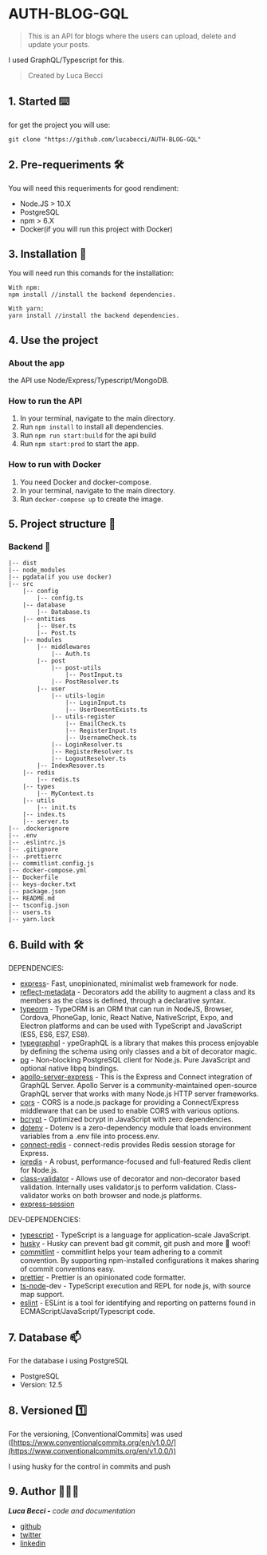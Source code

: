 # AUTH-BLOG-GQL
> This is an API for blogs where the users can upload, delete and update your posts.

I used GraphQL/Typescript for this.

> Created by Luca Becci

## 1. Started ⌨️

for get the project you will use:

```tsx
git clone "https://github.com/lucabecci/AUTH-BLOG-GQL"

```

## 2. Pre-requeriments 🛠

You will need this requeriments for good rendiment:

- Node.JS > 10.X
- PostgreSQL
- npm > 6.X
- Docker(if you will run this project with Docker)

## 3. Installation 🔩

You will need run this comands for the installation:

```
With npm: 
npm install //install the backend dependencies.

With yarn:
yarn install //install the backend dependencies.

```

## 4. Use the project

### About the app

the API use Node/Express/Typescript/MongoDB.

### How to run the API

1. In your terminal, navigate to the main directory.
2. Run `npm install` to install all dependencies.
3. Run `npm run start:build` for the api build
4. Run `npm start:prod` to start the app.

### How to run with Docker

1. You need Docker and docker-compose.
2. In your terminal, navigate to the main directory.
3. Run `docker-compose up` to create the image.

## 5. Project structure 📁

### Backend 📂

```
|-- dist
|-- node_modules
|-- pgdata(if you use docker)
|-- src
	|-- config
		|-- config.ts
	|-- database
		|-- Database.ts
	|-- entities
		|-- User.ts
		|-- Post.ts
	|-- modules
		|-- middlewares
			|-- Auth.ts
		|-- post
			|-- post-utils
				|-- PostInput.ts
			|-- PostResolver.ts
		|-- user
			|-- utils-login
				|-- LoginInput.ts
				|-- UserDoesntExists.ts
			|-- utils-register
				|-- EmailCheck.ts
				|-- RegisterInput.ts
				|-- UsernameCheck.ts
			|-- LoginResolver.ts
			|-- RegisterResolver.ts
			|-- LogoutResolver.ts
		|-- IndexResover.ts
	|-- redis
		|-- redis.ts
	|-- types
		|-- MyContext.ts
	|-- utils
		|-- init.ts
	|-- index.ts
	|-- server.ts
|-- .dockerignore
|-- .env
|-- .eslintrc.js
|-- .gitignore
|-- .prettierrc
|-- commitlint.config.js
|-- docker-compose.yml
|-- Dockerfile
|-- keys-docker.txt
|-- package.json
|-- README.md
|-- tsconfig.json
|-- users.ts
|-- yarn.lock

```

## 6. Build with 🛠

DEPENDENCIES:

- [express](https://expressjs.com/)- Fast, unopinionated, minimalist web framework for node.
- [reflect-metadata](https://www.npmjs.com/package/reflect-metadata) - Decorators add the ability to augment a class and its members as the class is defined, through a declarative syntax.
- [typeorm](https://typeorm.io/#/) - TypeORM is an ORM that can run in NodeJS, Browser, Cordova, PhoneGap, Ionic, React Native, NativeScript, Expo, and Electron platforms and can be used with TypeScript and JavaScript (ES5, ES6, ES7, ES8).
- [typegraphql](https://typegraphql.com/) - ypeGraphQL is a library that makes this process enjoyable by defining the schema using only classes and a bit of decorator magic.
- [pg](https://www.npmjs.com/package/pg) - Non-blocking PostgreSQL client for Node.js. Pure JavaScript and optional native libpq bindings.
- [apollo-server-express](https://www.npmjs.com/package/apollo-server-express) - This is the Express and Connect integration of GraphQL Server. Apollo Server is a community-maintained open-source GraphQL server that works with many Node.js HTTP server frameworks.
- [cors](https://www.npmjs.com/package/cors) - CORS is a node.js package for providing a Connect/Express middleware that can be used to enable CORS with various options.
- [bcrypt](https://www.npmjs.com/package/bcryptjs) - Optimized bcrypt in JavaScript with zero dependencies.
- [dotenv](https://www.npmjs.com/package/dotenv) - Dotenv is a zero-dependency module that loads environment variables from a .env file into process.env.
- [connect-redis](https://www.npmjs.com/package/connect-redis) - connect-redis provides Redis session storage for Express.
- [ioredis](https://github.com/luin/ioredis) - A robust, performance-focused and full-featured Redis client for Node.js.
- [class-validator](https://github.com/typestack/class-validator) - Allows use of decorator and non-decorator based validation. Internally uses validator.js to perform validation. Class-validator works on both browser and node.js platforms.
- [express-session](https://www.npmjs.com/package/express-session)

DEV-DEPENDENCIES:

- [typescript](https://www.typescriptlang.org/) - TypeScript is a language for application-scale JavaScript.
- [husky](https://www.npmjs.com/package/husky) - Husky can prevent bad git commit, git push and more 🐶 woof!
- [commitlint](https://commitlint.js.org/#/) - commitlint helps your team adhering to a commit convention. By supporting npm-installed configurations it makes sharing of commit conventions easy.
- [prettier](https://prettier.io/) - Prettier is an opinionated code formatter.
- [ts-node](https://www.npmjs.com/package/ts-node)-dev - TypeScript execution and REPL for node.js, with source map support.
- [eslint](https://eslint.org/) - ESLint is a tool for identifying and reporting on patterns found in ECMAScript/JavaScript/Typescript code.

## 7. Database 📫

For the database i using PostgreSQL

- PostgreSQL
- Version: 12.5

## 8. Versioned 1️⃣

For the versioning, [ConventionalCommits] was used ([https://www.conventionalcommits.org/en/v1.0.0/](https://www.conventionalcommits.org/en/v1.0.0/))

I using husky for the control in commits and push

## 9. Author 🙎🏻‍♂️

***Luca Becci -** code and documentation*

- [github](https://github.com/lucabecci)
- [twitter](https://twitter.com/lucabecci)
- [linkedin](https://www.linkedin.com/in/luca-becci-b8044b198/)
